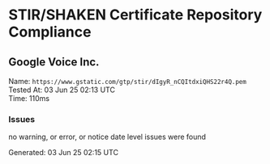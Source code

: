 # STIR/SHAKEN Certificate Repository Compliance

## Google Voice Inc.

Name: `https://www.gstatic.com/gtp/stir/dIgyR_nCQItdxiQHS22r4Q.pem`\
Tested At: 03 Jun 25 02:13 UTC\
Time: 110ms

### Issues

no warning, or error, or notice date level issues were found

Generated: 03 Jun 25 02:15 UTC